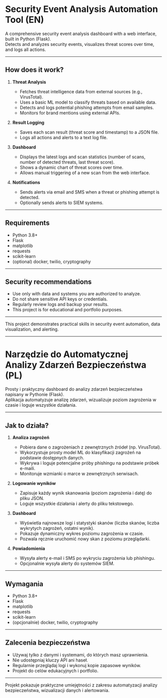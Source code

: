 # Security Event Analysis Automation Tool (EN)

A comprehensive security event analysis dashboard with a web interface, built in Python (Flask).  
Detects and analyzes security events, visualizes threat scores over time, and logs all actions.

---

## How does it work?

1. **Threat Analysis**
   - Fetches threat intelligence data from external sources (e.g., VirusTotal).
   - Uses a basic ML model to classify threats based on available data.
   - Detects and logs potential phishing attempts from email samples.
   - Monitors for brand mentions using external APIs.

2. **Result Logging**
   - Saves each scan result (threat score and timestamp) to a JSON file.
   - Logs all actions and alerts to a text log file.

3. **Dashboard**
   - Displays the latest logs and scan statistics (number of scans, number of detected threats, last threat score).
   - Shows a dynamic chart of threat scores over time.
   - Allows manual triggering of a new scan from the web interface.

4. **Notifications**
   - Sends alerts via email and SMS when a threat or phishing attempt is detected.
   - Optionally sends alerts to SIEM systems.

---

## Requirements

- Python 3.8+
- Flask
- matplotlib
- requests
- scikit-learn
- (optional) docker, twilio, cryptography

---

## Security recommendations

- Use only with data and systems you are authorized to analyze.
- Do not share sensitive API keys or credentials.
- Regularly review logs and backup your results.
- This project is for educational and portfolio purposes.

---

This project demonstrates practical skills in security event automation, data visualization, and alerting.

---

# Narzędzie do Automatycznej Analizy Zdarzeń Bezpieczeństwa (PL)

Prosty i praktyczny dashboard do analizy zdarzeń bezpieczeństwa napisany w Pythonie (Flask).  
Aplikacja automatyzuje analizę zdarzeń, wizualizuje poziom zagrożenia w czasie i loguje wszystkie działania.

---

## Jak to działa?

1. **Analiza zagrożeń**
   - Pobiera dane o zagrożeniach z zewnętrznych źródeł (np. VirusTotal).
   - Wykorzystuje prosty model ML do klasyfikacji zagrożeń na podstawie dostępnych danych.
   - Wykrywa i loguje potencjalne próby phishingu na podstawie próbek e-maili.
   - Monitoruje wzmianki o marce w zewnętrznych serwisach.

2. **Logowanie wyników**
   - Zapisuje każdy wynik skanowania (poziom zagrożenia i datę) do pliku JSON.
   - Loguje wszystkie działania i alerty do pliku tekstowego.

3. **Dashboard**
   - Wyświetla najnowsze logi i statystyki skanów (liczba skanów, liczba wykrytych zagrożeń, ostatni wynik).
   - Pokazuje dynamiczny wykres poziomu zagrożenia w czasie.
   - Pozwala ręcznie uruchomić nowy skan z poziomu przeglądarki.

4. **Powiadomienia**
   - Wysyła alerty e-mail i SMS po wykryciu zagrożenia lub phishingu.
   - Opcjonalnie wysyła alerty do systemów SIEM.

---

## Wymagania

- Python 3.8+
- Flask
- matplotlib
- requests
- scikit-learn
- (opcjonalnie) docker, twilio, cryptography

---

## Zalecenia bezpieczeństwa

- Używaj tylko z danymi i systemami, do których masz uprawnienia.
- Nie udostępniaj kluczy API ani haseł.
- Regularnie przeglądaj logi i wykonuj kopie zapasowe wyników.
- Projekt do celów edukacyjnych i portfolio.

---

Projekt pokazuje praktyczne umiejętności z zakresu automatyzacji analizy bezpieczeństwa, wizualizacji danych i alertowania.